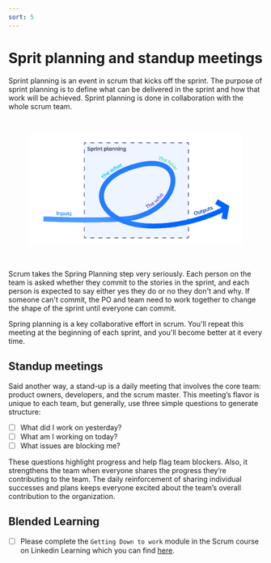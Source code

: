 ```yaml
---
sort: 5
---
```


# Sprit planning and standup meetings

Sprint planning is an event in scrum that kicks off the sprint.
The purpose of sprint planning is to define what can be delivered in the
sprint and how that work will be achieved. Sprint planning is done in
collaboration with the whole scrum team.

<br>
<figure>
      <img src=".\assets\sp.PNG" />
</figure>
<br>

Scrum takes the Spring Planning step very seriously.
Each person on the team is asked whether they commit to the stories in the sprint,
and each person is expected to say either yes they do or no they don't and why.
If someone can't commit, the PO and team need to work together to change the
shape of the sprint until everyone can commit.

Spring planning is a key collaborative effort in scrum.
You'll repeat this meeting at the beginning of each sprint,
and you'll become better at it every time.

## Standup meetings
Said another way, a stand-up is a daily meeting that involves the core team:
product owners, developers, and the scrum master.
This meeting’s flavor is unique to each team, but generally,
use three simple questions to generate structure:

- [ ] What did I work on yesterday?
- [ ] What am I working on today?
- [ ] What issues are blocking me?

These questions highlight progress and help flag team blockers.
Also, it strengthens the team when everyone shares the progress they’re
contributing to the team. The daily reinforcement of sharing individual
successes and plans keeps everyone excited about the team’s overall contribution
to the organization.

## Blended  Learning

- [ ] Please complete the ```Getting Down to work``` module in the Scrum course on
Linkedin Learning which you can find [here](https://www.linkedin.com/learning/scrum-the-basics).
